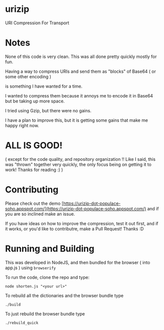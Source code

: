 # urizip
URI Compression For Transport

# Notes

None of this code is very clean. This was all done pretty quickly mostly for fun.

Having a way to compress URIs and send them as "blocks" of Base64 ( or some other encoding )

is something I have wanted for a time. 

I wanted to compress them because it annoys me to encode it in Base64 but be taking up more space.

I tried using Gzip, but there were no gains.

I have a plan to improve this, but it is getting some gains that make me happy right now. 

# ALL IS GOOD!

( except for the code quality, and repository organization !! Like I said, this was "thrown" together very quickly, the only focus being on getting it to work! Thanks for reading :) )

# Contributing

Please check out the demo [https://urizip-dot-populace-soho.appspot.com/](https://urizip-dot-populace-soho.appspot.com/) and if you are so inclined make an issue.

If you have ideas on how to improve the compression, test it out first, and if it works, or you'd like to contributre, make a Pull Request! Thanks :D

# Running and Building

This was developed in NodeJS, and then bundled for the browser ( into app.js ) using `browserify`

To run the code, clone the repo and type:

`node shorten.js "<your url>"`

To rebuild all the dictionaries and the browser bundle type 

`./build`

To just rebuild the browser bundle type

`./rebuild_quick`



